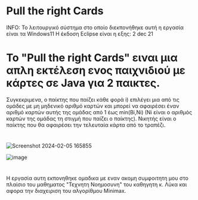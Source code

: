 # Pull the right Cards

INFO: Το λειτουργικό σύστημα στο οποίο διεκπονήθηκε αυτή η εργασία είναι τα Windows11 Η έκδοση Eclipse είναι η εξης: 2 dec 21


# Το "Pull the right Cards" ειναι μια απλη εκτέλεση ενος παιχνιδιού με κάρτες σε Java για 2 παικτες.



Συγκεκριμενα, ο παίκτης που παίζει κάθε φορά i) επιλέγει μια από τις ομάδες με μη μηδενικό αριθμό καρτών και μπορεί να αφαιρέσει έναν αριθμό καρτών αυτής της ομάδας από 1 έως min(Βi,Ni) (Ni είναι ο 
αριθμός καρτών της ομάδας τη στιγμή που παίζει ο παίκτης). Νικητής είναι ο παίκτης που θα αφαιρέσει την τελευταία κάρτα από το τραπέζι.

#
#
#


![Screenshot 2024-02-05 165855](https://github.com/StavroulaKoutsikou/Pull-the-right-Cards-/assets/72344015/d9df67f0-6d3c-486a-aeab-01c67eeec115)

![image](https://github.com/StavroulaKoutsikou/Pull-the-right-Cards-/assets/72344015/bd2801e0-e5c2-4582-8fdb-831d4c628d88)

#
Η εργασία αυτη εκπονηθηκε ομαδικα με εναν ακομη συμφοιτητη μου στο πλαίσιο του μαθηματος "Τεχνητη Νοημοσυνη" του καθηγητη κ. Λύκα και αφορα την διαχειριση του αλγορίθμου Minimax. 

